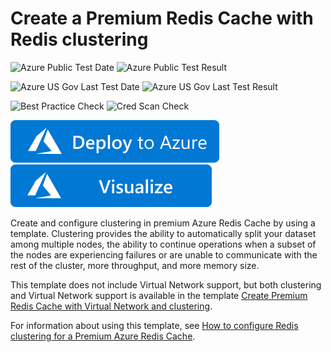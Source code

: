 # Create a Premium Redis Cache with Redis clustering

![Azure Public Test Date](https://azurequickstartsservice.blob.core.windows.net/badges/201-redis-premium-cluster-diagnostics/PublicLastTestDate.svg)
![Azure Public Test Result](https://azurequickstartsservice.blob.core.windows.net/badges/201-redis-premium-cluster-diagnostics/PublicDeployment.svg)

![Azure US Gov Last Test Date](https://azurequickstartsservice.blob.core.windows.net/badges/201-redis-premium-cluster-diagnostics/FairfaxLastTestDate.svg)
![Azure US Gov Last Test Result](https://azurequickstartsservice.blob.core.windows.net/badges/201-redis-premium-cluster-diagnostics/FairfaxDeployment.svg)

![Best Practice Check](https://azurequickstartsservice.blob.core.windows.net/badges/201-redis-premium-cluster-diagnostics/BestPracticeResult.svg)
![Cred Scan Check](https://azurequickstartsservice.blob.core.windows.net/badges/201-redis-premium-cluster-diagnostics/CredScanResult.svg)

[![Deploy to Azure](https://raw.githubusercontent.com/Azure/azure-quickstart-templates/master/1-CONTRIBUTION-GUIDE/images/deploytoazure.svg?sanitize=true)](https://portal.azure.com/#create/Microsoft.Template/uri/https%3a%2f%2fraw.githubusercontent.com%2fAzure%2fazure-quickstart-templates%2fmaster%2f201-redis-premium-cluster-diagnostics%2fazuredeploy.json)
[![Visualize](https://raw.githubusercontent.com/Azure/azure-quickstart-templates/master/1-CONTRIBUTION-GUIDE/images/visualizebutton.svg?sanitize=true)](http://armviz.io/#/?load=https%3A%2F%2Fraw.githubusercontent.com%2FAzure%2Fazure-quickstart-templates%2Fmaster%2F201-redis-premium-cluster-diagnostics%2Fazuredeploy.json)

Create and configure clustering in premium Azure Redis Cache by using a template. Clustering provides the ability to automatically split your dataset among multiple nodes, the ability to continue operations when a subset of the nodes are experiencing failures or are unable to communicate with the rest of the cluster, more throughput, and more memory size.

This template does not include Virtual Network support, but both clustering and Virtual Network support is available in the template [Create Premium Redis Cache with Virtual Network and clustering](https://azure.microsoft.com/documentation/templates/201-redis-premium-vnet-cluster-diagnostics/).

For information about using this template, see [How to configure Redis clustering for a Premium Azure Redis Cache](https://azure.microsoft.com/documentation/articles/cache-how-to-premium-clustering/).



